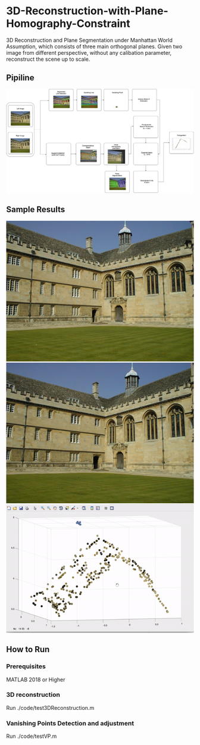 # 3D-Reconstruction-with-Plane-Homography-Constraint
3D Reconstruction and Plane Segmentation under Manhattan World Assumption, which consists of three main orthogonal planes.
Given two image from different perspective, without any calibation parameter, reconstruct the scene up to scale.

## Pipiline
![Reconstruction Pipeline](/images/demo/3D_reconstruction.jpg)

## Sample Results

![Left](/images/input/1_001.jpg)![Right](/images/input/1_002.jpg)
![Reconstruction Results](/images/demo/demo.gif)

## How to Run
### Prerequisites
MATLAB 2018 or Higher
### 3D reconstruction
Run
./code/test3DReconstruction.m

### Vanishing Points Detection and adjustment
Run
./code/testVP.m


